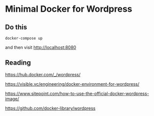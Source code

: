 # Minimal Docker for Wordpress

## Do this

`docker-compose up`

and then visit [http://localhost:8080](http://localhost:8080)

## Reading

https://hub.docker.com/_/wordpress/

https://visible.vc/engineering/docker-environment-for-wordpress/

https://www.sitepoint.com/how-to-use-the-official-docker-wordpress-image/

https://github.com/docker-library/wordpress